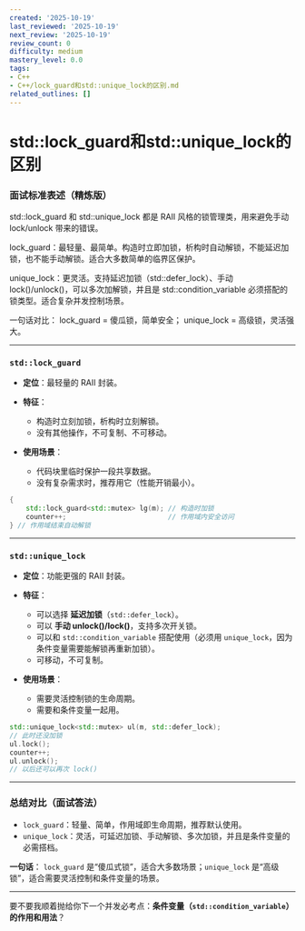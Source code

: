 ```yaml
---
created: '2025-10-19'
last_reviewed: '2025-10-19'
next_review: '2025-10-19'
review_count: 0
difficulty: medium
mastery_level: 0.0
tags:
- C++
- C++/lock_guard和std::unique_lock的区别.md
related_outlines: []
---
```


# std::lock_guard和std::unique_lock的区别

### 面试标准表述（精炼版）

std::lock_guard 和 std::unique_lock 都是 RAII 风格的锁管理类，用来避免手动 lock/unlock 带来的错误。

lock_guard：最轻量、最简单。构造时立即加锁，析构时自动解锁，不能延迟加锁，也不能手动解锁。适合大多数简单的临界区保护。

unique_lock：更灵活。支持延迟加锁（std::defer_lock）、手动 lock()/unlock()，可以多次加解锁，并且是 std::condition_variable 必须搭配的锁类型。适合复杂并发控制场景。

一句话对比：
lock_guard = 傻瓜锁，简单安全；
unique_lock = 高级锁，灵活强大。


---

### `std::lock_guard`

* **定位**：最轻量的 RAII 封装。
* **特征**：

  * 构造时立刻加锁，析构时立刻解锁。
  * 没有其他操作，不可复制、不可移动。
* **使用场景**：

  * 代码块里临时保护一段共享数据。
  * 没有复杂需求时，推荐用它（性能开销最小）。

```cpp
{
    std::lock_guard<std::mutex> lg(m); // 构造时加锁
    counter++;                         // 作用域内安全访问
} // 作用域结束自动解锁
```

---

### `std::unique_lock`

* **定位**：功能更强的 RAII 封装。
* **特征**：

  * 可以选择 **延迟加锁**（`std::defer_lock`）。
  * 可以 **手动 unlock()/lock()**，支持多次开关锁。
  * 可以和 `std::condition_variable` 搭配使用（必须用 `unique_lock`，因为条件变量需要能解锁再重新加锁）。
  * 可移动，不可复制。
* **使用场景**：

  * 需要灵活控制锁的生命周期。
  * 需要和条件变量一起用。

```cpp
std::unique_lock<std::mutex> ul(m, std::defer_lock); 
// 此时还没加锁
ul.lock(); 
counter++;
ul.unlock(); 
// 以后还可以再次 lock()
```

---

### 总结对比（面试答法）

* `lock_guard`：轻量、简单，作用域即生命周期，推荐默认使用。
* `unique_lock`：灵活，可延迟加锁、手动解锁、多次加锁，并且是条件变量的必需搭档。

**一句话**：
`lock_guard` 是“傻瓜式锁”，适合大多数场景；`unique_lock` 是“高级锁”，适合需要灵活控制和条件变量的场景。

---

要不要我顺着抛给你下一个并发必考点：**条件变量（`std::condition_variable`）的作用和用法**？
